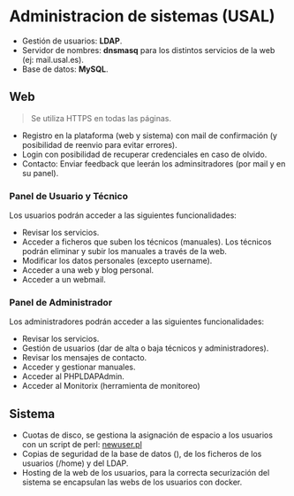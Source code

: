 # Administracion de sistemas (USAL)
- Gestión de usuarios: **LDAP**.
- Servidor de nombres: **dnsmasq** para los distintos servicios de la web (ej: mail.usal.es).
- Base de datos: **MySQL**.
## Web
> Se utiliza HTTPS en todas las páginas.
- Registro en la plataforma (web y sistema) con mail de confirmación (y posibilidad de reenvio para evitar errores).
- Login con posibilidad de recuperar credenciales en caso de olvido.
- Contacto: Enviar feedback que leerán los adminsitradores (por mail y en su panel).
### Panel de Usuario y Técnico
Los usuarios podrán acceder a las siguientes funcionalidades:
- Revisar los servicios.
- Acceder a ficheros que suben los técnicos (manuales). Los técnicos podrán eliminar y subir los manuales a través de la web.
- Modificar los datos personales (excepto username).
- Acceder a una web y blog personal.
- Acceder a un webmail.
### Panel de Administrador
Los administradores podrán acceder a las siguientes funcionalidades:
- Revisar los servicios.
- Gestión de usuarios (dar de alta o baja técnicos y administradores).
- Revisar los mensajes de contacto.
- Acceder y gestionar manuales.
- Acceder al PHPLDAPAdmin.
- Acceder al Monitorix (herramienta de monitoreo)

## Sistema
- Cuotas de disco, se gestiona la asignación de espacio a los usuarios con un script de perl: [newuser.pl](https://www.google.com)
- Copias de seguridad de la base de datos (), de los ficheros de los usuarios (/home) y del LDAP.
- Hosting de la web de los usuarios, para la correcta securización del sistema se encapsulan las webs de los usuarios con docker.

